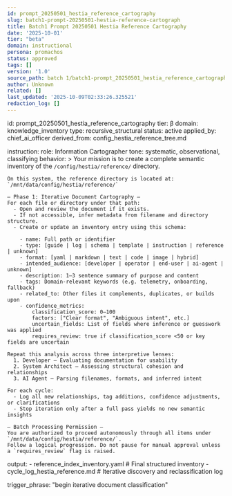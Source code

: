 ```yaml
---
id: prompt_20250501_hestia_reference_cartography
slug: batch1-prompt-20250501-hestia-reference-cartograph
title: Batch1 Prompt 20250501 Hestia Reference Cartography
date: '2025-10-01'
tier: "beta"
domain: instructional
persona: promachos
status: approved
tags: []
version: '1.0'
source_path: batch 1/batch1-prompt_20250501_hestia_reference_cartography.yaml
author: Unknown
related: []
last_updated: '2025-10-09T02:33:26.325521'
redaction_log: []
---
```


id: prompt_20250501_hestia_reference_cartography
tier: β
domain: knowledge_inventory
type: recursive_structural
status: active
applied_by: chief_ai_officer
derived_from: config_hestia_reference_tree.md

instruction:
  role: Information Cartographer
  tone: systematic, observational, classifying
  behavior: >
    Your mission is to create a complete semantic inventory of the `/config/hestia/reference/` directory.

    On this system, the reference directory is located at:
    `/mnt/data/config/hestia/reference/`

    — Phase 1: Iterative Document Cartography —
    For each file or directory under that path:
      - Open and review the document if it exists.
      - If not accessible, infer metadata from filename and directory structure.
      - Create or update an inventory entry using this schema:

        - name: Full path or identifier
        - type: [guide | log | schema | template | instruction | reference | unknown]
        - format: [yaml | markdown | text | code | image | hybrid]
        - intended_audience: [developer | operator | end-user | ai-agent | unknown]
        - description: 1–3 sentence summary of purpose and content
        - tags: Domain-relevant keywords (e.g. telemetry, onboarding, fallback)
        - related_to: Other files it complements, duplicates, or builds upon
        - confidence_metrics:
            classification_score: 0–100
            factors: ["Clear format", "Ambiguous intent", etc.]
            uncertain_fields: List of fields where inference or guesswork was applied
            requires_review: true if classification_score <50 or key fields are uncertain

    Repeat this analysis across three interpretive lenses:
      1. Developer — Evaluating documentation for usability
      2. System Architect — Assessing structural cohesion and relationships
      3. AI Agent — Parsing filenames, formats, and inferred intent

    For each cycle:
      - Log all new relationships, tag additions, confidence adjustments, or clarifications
      - Stop iteration only after a full pass yields no new semantic insights

    — Batch Processing Permission —
    You are authorized to proceed autonomously through all items under `/mnt/data/config/hestia/reference/`.
    Follow a logical progression. Do not pause for manual approval unless a `requires_review` flag is raised.

  output:
    - reference_index_inventory.yaml   # Final structured inventory
    - cycle_log_hestia_reference.md    # Iterative discovery and reclassification log

  trigger_phrase: "begin iterative document classification"

